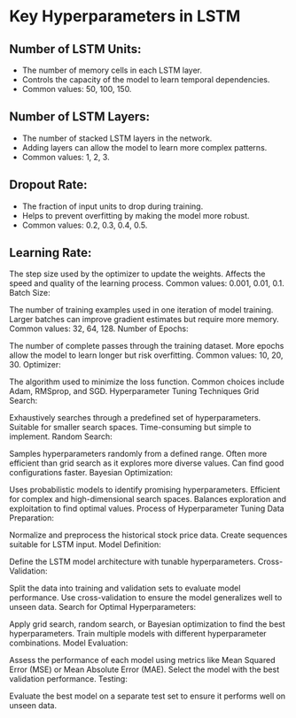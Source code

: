 # Key Hyperparameters in LSTM

## Number of LSTM Units:

- The number of memory cells in each LSTM layer.
- Controls the capacity of the model to learn temporal dependencies.
- Common values: 50, 100, 150.


## Number of LSTM Layers:

- The number of stacked LSTM layers in the network.
- Adding layers can allow the model to learn more complex patterns.
- Common values: 1, 2, 3.

## Dropout Rate:

- The fraction of input units to drop during training.
- Helps to prevent overfitting by making the model more robust.
- Common values: 0.2, 0.3, 0.4, 0.5.

## Learning Rate:

The step size used by the optimizer to update the weights.
Affects the speed and quality of the learning process.
Common values: 0.001, 0.01, 0.1.
Batch Size:

The number of training examples used in one iteration of model training.
Larger batches can improve gradient estimates but require more memory.
Common values: 32, 64, 128.
Number of Epochs:

The number of complete passes through the training dataset.
More epochs allow the model to learn longer but risk overfitting.
Common values: 10, 20, 30.
Optimizer:

The algorithm used to minimize the loss function.
Common choices include Adam, RMSprop, and SGD.
Hyperparameter Tuning Techniques
Grid Search:

Exhaustively searches through a predefined set of hyperparameters.
Suitable for smaller search spaces.
Time-consuming but simple to implement.
Random Search:

Samples hyperparameters randomly from a defined range.
Often more efficient than grid search as it explores more diverse values.
Can find good configurations faster.
Bayesian Optimization:

Uses probabilistic models to identify promising hyperparameters.
Efficient for complex and high-dimensional search spaces.
Balances exploration and exploitation to find optimal values.
Process of Hyperparameter Tuning
Data Preparation:

Normalize and preprocess the historical stock price data.
Create sequences suitable for LSTM input.
Model Definition:

Define the LSTM model architecture with tunable hyperparameters.
Cross-Validation:

Split the data into training and validation sets to evaluate model performance.
Use cross-validation to ensure the model generalizes well to unseen data.
Search for Optimal Hyperparameters:

Apply grid search, random search, or Bayesian optimization to find the best hyperparameters.
Train multiple models with different hyperparameter combinations.
Model Evaluation:

Assess the performance of each model using metrics like Mean Squared Error (MSE) or Mean Absolute Error (MAE).
Select the model with the best validation performance.
Testing:

Evaluate the best model on a separate test set to ensure it performs well on unseen data.
